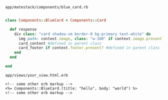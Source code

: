 `app/matestack/components/blue_card.rb`

```ruby

class Components::BlueCard < Components::Card

  def response
    div class: "card shadow-sm border-0 bg-primary text-white" do
      img path: context.image, class: "w-100" if context.image.present?
      card_content #defined in parent class
      card_footer if context.footer.present? #defined in parent class
    end
  end

end

```

`app/views/your_view.html.erb`

```erb
<!-- some other erb markup -->
<%= Components::BlueCard.(title: "hello", body: "world") %>
<!-- some other erb markup -->
```
